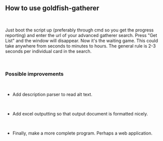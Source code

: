 ## How to use goldfish-gatherer

<br/>

Just boot the script up (preferably through cmd so you get the progress reporting) and enter the url of your
advanced gatherer search. Press "Get List" and the window will disappear. Now it's the waiting game. This could
take anywhere from seconds to minutes to hours. The general rule is 2-3 seconds per individual card in the search.

<br/>

### Possible improvements

<br/>

* Add description parser to read alt text.

<br/>

* Add excel outputting so that output document is formatted nicely.

<br/>

* Finally, make a more complete program. Perhaps a web application.
